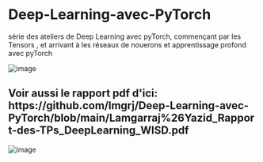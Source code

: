# Deep-Learning-avec-PyTorch

série des ateliers de Deep Learning avec pyTorch, commençant par les Tensors , et arrivant à les réseaux de nouerons et apprentissage profond avec pyTorch

![image](https://user-images.githubusercontent.com/54851310/165285665-9a75c472-f0cf-4bd6-abff-c2ce038a747d.png)



<h2>Voir aussi le rapport pdf d'ici: https://github.com/lmgrj/Deep-Learning-avec-PyTorch/blob/main/Lamgarraj%26Yazid_Rapport-des-TPs_DeepLearning_WISD.pdf </h2>


![image](https://user-images.githubusercontent.com/54851310/167033476-ea32e076-8028-4030-823d-1e967c856d6b.png)

